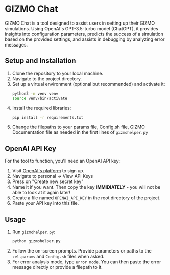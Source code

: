 # GIZMO Chat

GIZMO Chat is a tool designed to assist users in setting up their GIZMO simulations. Using OpenAI's GPT-3.5-turbo model (ChatGPT), it provides insights into configuration parameters, predicts the success of a simulation based on the provided settings, and assists in debugging by analyzing error messages.

## Setup and Installation

1. Clone the repository to your local machine.
2. Navigate to the project directory.
3. Set up a virtual environment (optional but recommended) and activate it:
   ```bash
   python3 -m venv venv
   source venv/bin/activate
   ```
4. Install the required libraries:
   ```bash
   pip install -r requirements.txt
   ```
5. Change the filepaths to your params file, Config.sh file, GIZMO Documentation file as needed in the first lines of `gizmohelper.py`

## OpenAI API Key

For the tool to function, you'll need an OpenAI API key:

1. Visit [OpenAI's platform](https://platform.openai.com/signup) to sign up.
2. Navigate to personal -> View API Keys
3. Press on "Create new secret key"
4. Name it if you want. Then copy the key **IMMIDIATELY** - you will not be able to look at it again later!
5. Create a file named `OPENAI_API_KEY` in the root directory of the project.
6. Paste your API key into this file.

## Usage

1. Run `gizmohelper.py`:
   ```bash
   python gizmohelper.py
   ```
2. Follow the on-screen prompts. Provide parameters or paths to the `zel.params` and `Config.sh` files when asked.
3. For error analysis mode, type `error mode`. You can then paste the error message directly or provide a filepath to it.

